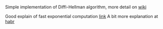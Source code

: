 Simple implementation of Diffi-Hellman algorithm, more detail on [wiki](https://en.wikipedia.org/wiki/Diffie%E2%80%93Hellman_key_exchange)

Good explain of fast exponential computation [link](http://codetown.ru/plusplus/algoritm-vozvedeniya-v-stepen/)
A bit more explanation at [habr](https://habrahabr.ru/post/144886/)
